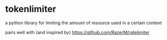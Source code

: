 # tokenlimiter
a python library for limiting the amount of resource used in a certain context

pairs well with (and inspired by) https://github.com/RazerM/ratelimiter
